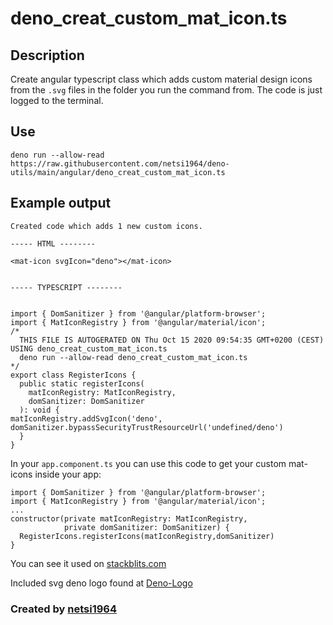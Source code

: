 # deno_creat_custom_mat_icon.ts

## Description

Create angular typescript class which adds custom material design icons from the `.svg` files in the folder you run the command from. The code is just logged to the terminal.

## Use

`deno run --allow-read https://raw.githubusercontent.com/netsi1964/deno-utils/main/angular/deno_creat_custom_mat_icon.ts`

## Example output

```
Created code which adds 1 new custom icons.

----- HTML --------

<mat-icon svgIcon="deno"></mat-icon>


----- TYPESCRIPT --------


import { DomSanitizer } from '@angular/platform-browser';
import { MatIconRegistry } from '@angular/material/icon';
/*
  THIS FILE IS AUTOGERATED ON Thu Oct 15 2020 09:54:35 GMT+0200 (CEST) USING deno_creat_custom_mat_icon.ts
  deno run --allow-read deno_creat_custom_mat_icon.ts
*/
export class RegisterIcons {
  public static registerIcons(
    matIconRegistry: MatIconRegistry,
    domSanitizer: DomSanitizer
  ): void {
matIconRegistry.addSvgIcon('deno', domSanitizer.bypassSecurityTrustResourceUrl('undefined/deno')
  }
}
```

In your `app.component.ts` you can use this code to get your custom mat-icons inside your app:

```
import { DomSanitizer } from '@angular/platform-browser';
import { MatIconRegistry } from '@angular/material/icon';
...
constructor(private matIconRegistry: MatIconRegistry,
            private domSanitizer: DomSanitizer) {
  RegisterIcons.registerIcons(matIconRegistry,domSanitizer)
}
```

You can see it used on [stackblits.com](https://stackblitz.com/edit/angular-fkpoqb?file=src/main.ts)

Included svg deno logo found at [Deno-Logo](https://github.com/Kirlovon/Deno-Logo)

### Created by [netsi1964](https://twitter.com/netsi1964)
